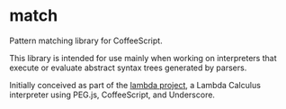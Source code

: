 match
=====

Pattern matching library for CoffeeScript.

This library is intended for use mainly when working on interpreters that execute or evaluate abstract syntax trees generated by parsers.

Initially conceived as part of the [lambda project](https://github.com/curran/lambda), a Lambda Calculus interpreter using PEG.js, CoffeeScript, and Underscore.

